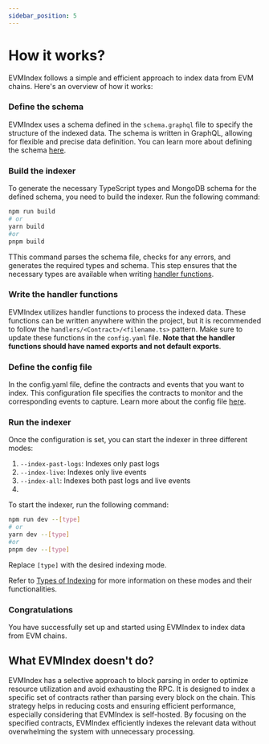 ```yaml
---
sidebar_position: 5
---
```


# How it works? 
EVMIndex follows a simple and efficient approach to index data from EVM chains. Here's an overview of how it works:

### Define the schema
EVMIndex uses a schema defined in the `schema.graphql` file to specify the structure of the indexed data. 
The schema is written in GraphQL, allowing for flexible and precise data definition.
You can learn more about defining the schema [here](/docs/intro).

### Build the indexer
To generate the necessary TypeScript types and MongoDB schema for the defined schema, you need to build the indexer. Run the following command:

```bash
npm run build
# or
yarn build
#or
pnpm build
```
TThis command parses the schema file, checks for any errors, and generates the required types and schema. This step ensures that the necessary types are available when writing [handler functions](/docs/intro). 

### Write the handler functions
EVMIndex utilizes handler functions to process the indexed data. These functions can be written anywhere within the project, but it is recommended to follow the `handlers/<Contract>/<filename.ts>` pattern. 
Make sure to update these functions in the `config.yaml` file. **Note that the handler functions should have named exports and not default exports**.

### Define the config file
In the config.yaml file, define the contracts and events that you want to index. This configuration file specifies the contracts to monitor and the corresponding events to capture.
Learn more about the config file [here](/docs/config).

### Run the indexer 
Once the configuration is set, you can start the indexer in three different modes:

1. `--index-past-logs`: Indexes only past logs
2. `--index-live`: Indexes only live events
3. `--index-all`: Indexes both past logs and live events
4. 
To start the indexer, run the following command:

```bash
npm run dev --[type]
# or
yarn dev --[type]
#or
pnpm dev --[type]
```
Replace `[type]` with the desired indexing mode.

Refer to [Types of Indexing](/docs/indexingtypes) for more information on these modes and their functionalities.

### Congratulations
You have successfully set up and started using EVMIndex to index data from EVM chains.

## What EVMIndex doesn't do?

EVMIndex has a selective approach to block parsing in order to optimize resource utilization and avoid exhausting the RPC. 
It is designed to index a specific set of contracts rather than parsing every block on the chain. 
This strategy helps in reducing costs and ensuring efficient performance, especially considering that EVMIndex is self-hosted. By focusing on the specified contracts, EVMIndex efficiently indexes the relevant data without overwhelming the system with unnecessary processing.
